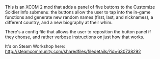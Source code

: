 This is an XCOM 2 mod that adds a panel of five buttons to the Customize Soldier Info submenu: the buttons allow the user to tap into the in-game functions and generate new random names (first, last, and nicknames), a different country, and a new biography at their whim.

There's a config file that allows the user to reposition the button panel if they choose, and rather verbose instructions on just how that works.

It's on Steam Workshop here:
http://steamcommunity.com/sharedfiles/filedetails/?id=630738292
